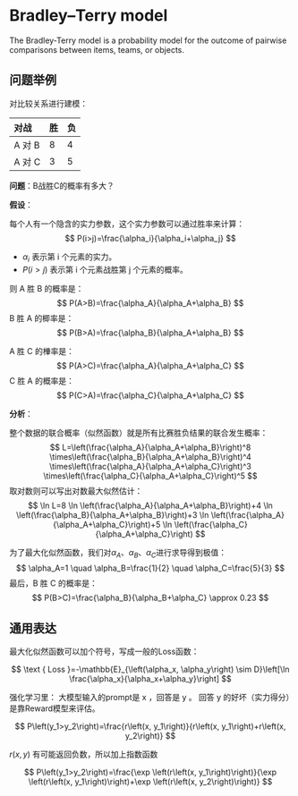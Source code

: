 # Bradley–Terry model

The Bradley-Terry model is a probability model for the outcome of pairwise comparisons between items, teams, or objects.

## 问题举例

对比较关系进行建模：

| 对战    | 胜   | 负   |
| :---- | :-- | :-- |
| A 对 B | 8   | 4   |
| A 对 C | 3   | 5   |

**问题**：B战胜C的概率有多大？

**假设**：

每个人有一个隐含的实力参数，这个实力参数可以通过胜率来计算：
$$
P(i>j)=\frac{\alpha_i}{\alpha_i+\alpha_j}
$$
- $\alpha_i$ 表示第 i 个元素的实力。
- $P(i>j)$ 表示第 i 个元素战胜第 j 个元素的概率。

则 A 胜 B 的概率是：
$$
P(A>B)=\frac{\alpha_A}{\alpha_A+\alpha_B}
$$
B 胜 A 的楖率是：
$$
P(B>A)=\frac{\alpha_B}{\alpha_A+\alpha_B}
$$

A 胜 C 的檋率是：
$$
P(A>C)=\frac{\alpha_A}{\alpha_A+\alpha_C}
$$
C 胜 A 的概率是：
$$
P(C>A)=\frac{\alpha_C}{\alpha_A+\alpha_C}
$$

**分析**：

整个数据的联合概率（似然函数）就是所有比赛胜负结果的联合发生概率：
$$
L=\left(\frac{\alpha_A}{\alpha_A+\alpha_B}\right)^8 \times\left(\frac{\alpha_B}{\alpha_A+\alpha_B}\right)^4 \times\left(\frac{\alpha_A}{\alpha_A+\alpha_C}\right)^3 \times\left(\frac{\alpha_C}{\alpha_A+\alpha_C}\right)^5
$$
取对数则可以写出对数最大似然估计：
$$
\ln L=8 \ln \left(\frac{\alpha_A}{\alpha_A+\alpha_B}\right)+4 \ln \left(\frac{\alpha_B}{\alpha_A+\alpha_B}\right)+3 \ln \left(\frac{\alpha_A}{\alpha_A+\alpha_C}\right)+5 \ln \left(\frac{\alpha_C}{\alpha_A+\alpha_C}\right)
$$

为了最大化似然函数，我们对$\alpha_A$、$\alpha_B$、$\alpha_C$进行求导得到极值：
$$
\alpha_A=1 \quad \alpha_B=\frac{1}{2} \quad \alpha_C=\frac{5}{3}
$$
最后，B 胜 C 的概率是：
$$
P(B>C)=\frac{\alpha_B}{\alpha_B+\alpha_C} \approx 0.23
$$

## 通用表达

最大化似然函数可以加个符号，写成一般的Loss函数：

$$
\text { Loss }=-\mathbb{E}_{\left(\alpha_x, \alpha_y\right) \sim D}\left[\ln \frac{\alpha_x}{\alpha_x+\alpha_y}\right]
$$

强化学习里：
大模型输入的prompt是 x ，回答是 y 。
回答 y 的好坏（实力得分）是靠Reward模型来评估。

$$
P\left(y_1>y_2\right)=\frac{r\left(x, y_1\right)}{r\left(x, y_1\right)+r\left(x, y_2\right)}
$$

$r(x, y)$ 有可能返回负数，所以加上指数函数

$$
P\left(y_1>y_2\right)=\frac{\exp \left(r\left(x, y_1\right)\right)}{\exp \left(r\left(x, y_1\right)\right)+\exp \left(r\left(x, y_2\right)\right)}
$$
